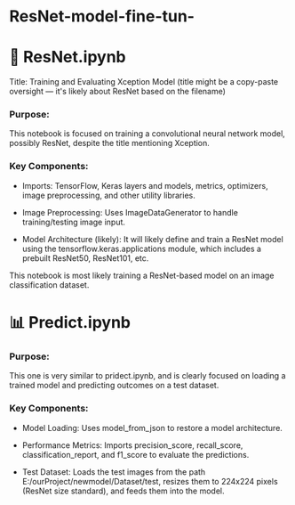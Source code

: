 # ResNet-model-fine-tun-


# 🧠 ResNet.ipynb
Title: Training and Evaluating Xception Model (title might be a copy-paste oversight — it's likely about ResNet based on the filename)

### Purpose:
This notebook is focused on training a convolutional neural network model, possibly ResNet, despite the title mentioning Xception.

### Key Components:

*  Imports: TensorFlow, Keras layers and models, metrics, optimizers, image preprocessing, and other utility libraries.

*  Image Preprocessing: Uses ImageDataGenerator to handle training/testing image input.

*  Model Architecture (likely): It will likely define and train a ResNet model using the tensorflow.keras.applications module, which includes a prebuilt ResNet50, ResNet101, etc.

This notebook is most likely training a ResNet-based model on an image classification dataset.

# 📊 Predict.ipynb
### Purpose:
This one is very similar to pridect.ipynb, and is clearly focused on loading a trained model and predicting outcomes on a test dataset.

### Key Components:

*  Model Loading: Uses model_from_json to restore a model architecture.

*  Performance Metrics: Imports precision_score, recall_score, classification_report, and f1_score to evaluate the predictions.

*  Test Dataset: Loads the test images from the path E:/ourProject/newmodel/Dataset/test, resizes them to 224x224 pixels (ResNet size standard), and feeds them into the model.

